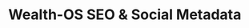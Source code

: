 # Wealth-OS SEO & Social Metadata

<meta name="description" content="Wealth-OS: A complete system for Strategy, Finance, Offers, GTM, Content, Systems & Metrics.">
<meta name="keywords" content="wealth, strategy, finance, business systems, entrepreneurship, gtm, growth">
<meta property="og:title" content="Wealth-OS Knowledge System">
<meta property="og:description" content="A professional framework with worksheets, metrics, and execution systems.">
<meta property="og:type" content="website">
<meta property="og:url" content="https://alphatecau.github.io/Wealth-OS/">
<meta property="og:image" content="https://alphatecau.github.io/Wealth-OS/assets/brand/logo-gold.svg">
